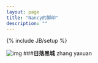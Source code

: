 ```yaml
---
layout: page
title: "Nancy的脚印"
description: ""
---
```

{% include JB/setup %}

![img](http://img2.ph.126.net/QMjfwOBoQpbVMI9GOSxrrQ==/2243074089507301748.jpg)
###**日落黑城**
zhang yaxuan
